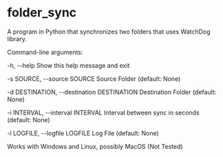 # folder_sync

A program in Python that synchronizes two folders that uses WatchDog library.

Command-line arguments:

  -h, --help					Show this help message and exit
  
  -s SOURCE, --source SOURCE			Source Folder (default: None)
  
  -d DESTINATION, --destination DESTINATION	Destination Folder (default: None)
  
  -i INTERVAL, --interval INTERVAL		Interval between sync in seconds (default: None)
  
  -l LOGFILE, --logfile LOGFILE			Log File (default: None)
  
  

Works with Windows and Linux, possibly MacOS (Not Tested)
